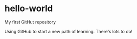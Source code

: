 # hello-world
My first GitHut repository

Using GitHub to start a new path of learning. There's lots to do!
